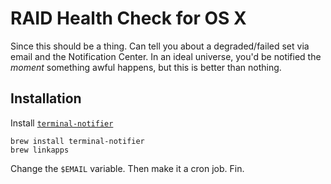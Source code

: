 # RAID Health Check for OS X

Since this should be a thing. Can tell you about a degraded/failed set via email and the Notification Center. In an ideal universe, you'd be notified the _moment_ something awful happens, but this is better than nothing.

## Installation

Install [`terminal-notifier`](https://github.com/alloy/terminal-notifier)

	brew install terminal-notifier
	brew linkapps

Change the `$EMAIL` variable. Then make it a cron job. Fin.